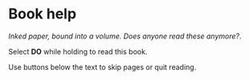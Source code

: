 # Book help

*Inked paper, bound into a volume. Does anyone read these anymore?*.

Select **DO** while holding to read this book.

Use buttons below the text to skip pages or quit reading.
